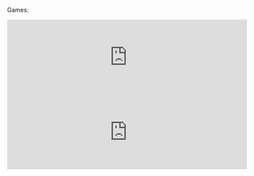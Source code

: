 Games:
<iframe frameborder="0" src="https://itch.io/embed/3249909?border_width=5&amp;bg_color=000000&amp;fg_color=2ffffd&amp;link_color=ffffff&amp;border_color=433058" width="560" height="175"><a href="https://jazzydragon.itch.io/flamefall">FlameFall by JazzyDragon</a></iframe>
<iframe frameborder="0" src="https://itch.io/embed/3112261?border_width=5&amp;bg_color=000000&amp;fg_color=1c7900&amp;link_color=068e03&amp;border_color=333333" width="560" height="175"><a href="https://jazzydragon.itch.io/overgrown">Overgrown by JazzyDragon</a></iframe>

